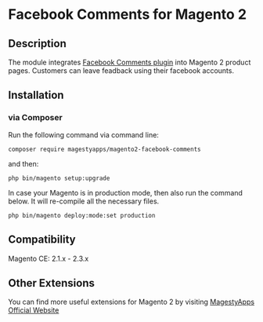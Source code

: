 # Facebook Comments for Magento 2
## Description
The module integrates [Facebook Comments plugin](https://developers.facebook.com/docs/plugins/comments/) into Magento 2 product pages. Customers can leave feadback using their facebook accounts.

## Installation
### via Composer
Run the following command via command line:

`composer require magestyapps/magento2-facebook-comments`

and then:

`php bin/magento setup:upgrade`

In case your Magento is in production mode, then also run the command below. It will re-compile all the necessary files.

`php bin/magento deploy:mode:set production`

## Compatibility
Magento CE: 2.1.x - 2.3.x

## Other Extensions
You can find more useful extensions for Magento 2 by visiting [MagestyApps Official Website](https://www.magestyapps.com/)
